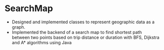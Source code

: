 # SearchMap
*	Designed and implemented classes to represent geographic data as a graph.
*	Implemented the backend of a search map to find shortest path between two points based on trip distance or duration with BFS, Dijkstra and A* algorithms using Java
